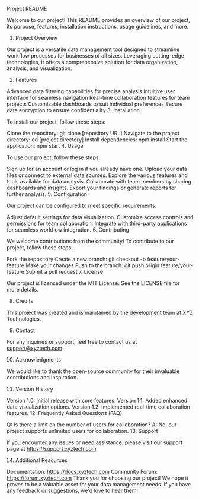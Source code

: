 Project README

Welcome to our project! This README provides an overview of our project, its purpose, features, installation instructions, usage guidelines, and more.

1. Project Overview

Our project is a versatile data management tool designed to streamline workflow processes for businesses of all sizes. Leveraging cutting-edge technologies, it offers a comprehensive solution for data organization, analysis, and visualization.

2. Features

Advanced data filtering capabilities for precise analysis
Intuitive user interface for seamless navigation
Real-time collaboration features for team projects
Customizable dashboards to suit individual preferences
Secure data encryption to ensure confidentiality
3. Installation

To install our project, follow these steps:

Clone the repository: git clone [repository URL]
Navigate to the project directory: cd [project directory]
Install dependencies: npm install
Start the application: npm start
4. Usage

To use our project, follow these steps:

Sign up for an account or log in if you already have one.
Upload your data files or connect to external data sources.
Explore the various features and tools available for data analysis.
Collaborate with team members by sharing dashboards and insights.
Export your findings or generate reports for further analysis.
5. Configuration

Our project can be configured to meet specific requirements:

Adjust default settings for data visualization.
Customize access controls and permissions for team collaboration.
Integrate with third-party applications for seamless workflow integration.
6. Contributing

We welcome contributions from the community! To contribute to our project, follow these steps:

Fork the repository
Create a new branch: git checkout -b feature/your-feature
Make your changes
Push to the branch: git push origin feature/your-feature
Submit a pull request
7. License

Our project is licensed under the MIT License. See the LICENSE file for more details.

8. Credits

This project was created and is maintained by the development team at XYZ Technologies.

9. Contact

For any inquiries or support, feel free to contact us at support@xyztech.com.

10. Acknowledgments

We would like to thank the open-source community for their invaluable contributions and inspiration.

11. Version History

Version 1.0: Initial release with core features.
Version 1.1: Added enhanced data visualization options.
Version 1.2: Implemented real-time collaboration features.
12. Frequently Asked Questions (FAQ)

Q: Is there a limit on the number of users for collaboration?
A: No, our project supports unlimited users for collaboration.
13. Support

If you encounter any issues or need assistance, please visit our support page at https://support.xyztech.com.

14. Additional Resources

Documentation: https://docs.xyztech.com
Community Forum: https://forum.xyztech.com
Thank you for choosing our project! We hope it proves to be a valuable asset for your data management needs. If you have any feedback or suggestions, we'd love to hear them!